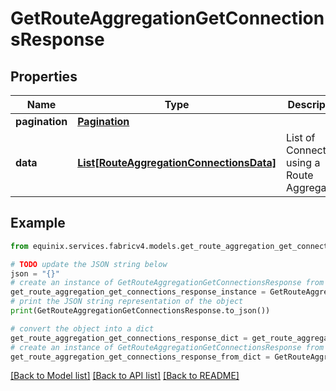 # GetRouteAggregationGetConnectionsResponse


## Properties

Name | Type | Description | Notes
------------ | ------------- | ------------- | -------------
**pagination** | [**Pagination**](Pagination.md) |  | [optional] 
**data** | [**List[RouteAggregationConnectionsData]**](RouteAggregationConnectionsData.md) | List of Connections using a Route Aggregation | [optional] 

## Example

```python
from equinix.services.fabricv4.models.get_route_aggregation_get_connections_response import GetRouteAggregationGetConnectionsResponse

# TODO update the JSON string below
json = "{}"
# create an instance of GetRouteAggregationGetConnectionsResponse from a JSON string
get_route_aggregation_get_connections_response_instance = GetRouteAggregationGetConnectionsResponse.from_json(json)
# print the JSON string representation of the object
print(GetRouteAggregationGetConnectionsResponse.to_json())

# convert the object into a dict
get_route_aggregation_get_connections_response_dict = get_route_aggregation_get_connections_response_instance.to_dict()
# create an instance of GetRouteAggregationGetConnectionsResponse from a dict
get_route_aggregation_get_connections_response_from_dict = GetRouteAggregationGetConnectionsResponse.from_dict(get_route_aggregation_get_connections_response_dict)
```
[[Back to Model list]](../README.md#documentation-for-models) [[Back to API list]](../README.md#documentation-for-api-endpoints) [[Back to README]](../README.md)


